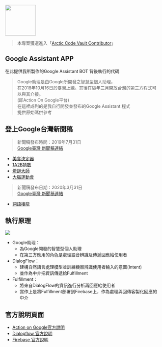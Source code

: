 [<img src="https://upload.wikimedia.org/wikipedia/commons/c/cb/Google_Assistant_logo.svg" width=100 height=100 />](https://assistant.google.com/intl/zh_tw/)

>本專案獲選進入「[Arctic Code Vault Contributor](https://archiveprogram.github.com/)」  
  
Google Assistant APP  
------

在此提供我所製作的Google Assistant BOT 背後執行的代碼  
>Google助理是由Google所開發之智慧型個人助理，  
>在2018年10月16日於臺灣上線。其後在隔年三月開放台灣的第三方程式可以與其介接。  
>(即Action On Google平台)  
>在這裡成列的是我自行開發並發布的Google Assistant 程式  
>提供原始碼供參考  

登上Google台灣新聞稿
------
>新聞稿發布時間：2019年7月31日  
[Google臺灣 新聞稿連結](https://taiwan.googleblog.com/2019/07/google_31.html?m=1&fbclid=IwAR1pEfrGuM1E46B0lkbT_47vvfb7yBRI08eC_y3yT5ig0ihO5uI-xsi2UPU)
* [美食決定器](https://assistant.google.com/services/a/uid/00000058f29109ab?hl=zh_tw)
* [1A2B猜數](https://assistant.google.com/services/a/uid/000000b5033b5e97?hl=zh_tw)
* [燈謎大師](https://assistant.google.com/services/a/uid/00000046536e4ef2?hl=zh_tw)
* [大腦運動會](https://assistant.google.com/services/a/uid/000000603cba0b27?hl=zh_tw)

>新聞稿發布日期：2020年3月31日  
[Google臺灣 新聞稿連結](https://taiwan.googleblog.com/2020/03/tips-for-home-entertainment.html?fbclid=IwAR3S6u6NuAm8fCKOuRePjseSoDyMmnvgE16oYXs7Eafthw9IFFtfAB71Neo)
* [詞語接龍](https://assistant.google.com/services/a/uid/000000ca4e8b5d65?hl=zh_tw)

執行原理
-------
[<img src="https://developers.google.com/assistant/conversational/images/aog-user-query-to-fulfillment.png" />](https://developers.google.com/assistant/conversational/overview)

* Google助理：
  - 為Google開發的智慧型個人助理
  - 在第三方應用的角色是處理語音辨識及傳遞回應給使用者
* DialogFlow：
  - 建構自然語言處理模型並訓練機器辨識使用者輸入的意圖(Intent)
  - 並作為中介把資訊傳遞給Fulfillment
* Fulfillment：
  - 將來自DialogFlow的資訊進行分析再回應給使用者
  - 實作上是將Fulfillment部署到Firebase上，作為處理與回傳客製化回應的中介


官方說明頁面
-------
* [Action on Google官方說明](https://developers.google.com/actions/) 
* [Dialogflow 官方說明](https://dialogflow.com/docs/getting-started)
* [Firebase 官方說明](https://firebase.google.com/docs)



